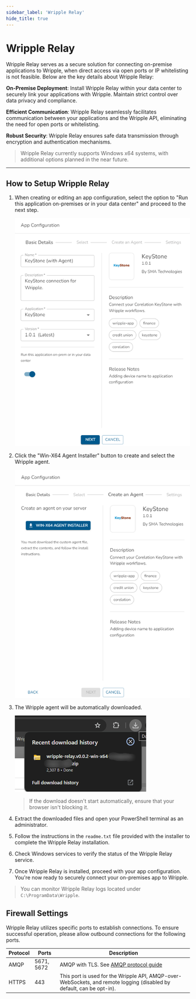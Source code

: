 ```yaml
---
sidebar_label: 'Wripple Relay'
hide_title: true
---
```


# Wripple Relay

Wripple Relay serves as a secure solution for connecting on-premise applications to Wripple, when direct access via open ports or IP whitelisting is not feasible. Below are the key details about Wripple Relay:

**On-Premise Deployment**: Install Wripple Relay within your data center to securely link your applications with Wripple. Maintain strict control over data privacy and compliance.

**Efficient Communication**: Wripple Relay seamlessly facilitates communication between your applications and the Wripple API, eliminating the need for open ports or whitelisting.

**Robust Security**: Wripple Relay ensures safe data transmission through encryption and authentication mechanisms.


> Wripple Relay currently supports Windows x64 systems, with additional options planned in the near future.

---

## How to Setup Wripple Relay

1. When creating or editing an app configuration, select the option to "Run this application on-premises or in your data center" and proceed to the next step.

   ![App Configurations Screen Header](../../resources/images/app-configurations/relay/relay-app-config-01-checkbox.png "Activate Relay Agent")

2. Click the "Win-X64 Agent Installer" button to create and select the Wripple agent.

   ![App Configurations Screen Header](../../resources/images/app-configurations/relay/relay-app-config-02-create-download.png "Download Relay Agent")

4. The Wripple agent will be automatically downloaded.

   ![App Configurations Screen Header](../../resources/images/app-configurations/relay/relay-app-config-03-downloaded.png "Check Download")

   > If the download doesn't start automatically, ensure that your browser isn't blocking it.

5. Extract the downloaded files and open your PowerShell terminal as an administrator.
6. Follow the instructions in the `readme.txt` file provided with the installer to complete the Wripple Relay installation.
7. Check Windows services to verify the status of the Wripple Relay service.
8. Once Wripple Relay is installed, proceed with your app configuration. You're now ready to securely connect your on-premises app to Wripple.

> You can monitor Wripple Relay logs located under `C:\ProgramData\Wripple`.


## Firewall Settings

Wripple Relay utilizes specific ports to establish connections. To ensure successful operation, please allow outbound connections for the following ports.

| Protocol | Ports | Description |
| - | - | - | 
| AMQP  | 5671, 5672 | AMQP with TLS. See [AMQP protocol guide](https://learn.microsoft.com/en-us/azure/service-bus-messaging/service-bus-amqp-protocol-guide) | 
| HTTPS | 443 | This port is used for the Wripple API, AMQP-over-WebSockets, and remote logging (disabled by default, can be opt-in). |
